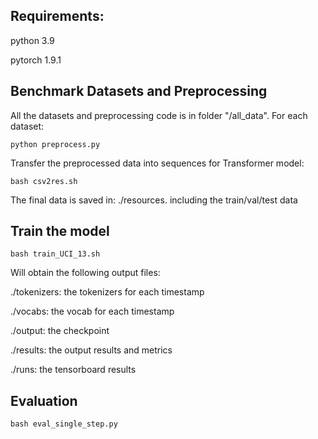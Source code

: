 

##  Requirements:

python 3.9

pytorch 1.9.1


## Benchmark Datasets and Preprocessing

All the datasets and preprocessing code is in folder "/all_data". For each dataset:

`python preprocess.py ` 


Transfer the preprocessed data into sequences for Transformer model: 

`bash csv2res.sh`

The final data is saved in:  ./resources. including the train/val/test data

## Train the model 

`bash train_UCI_13.sh`

Will obtain the following output files:

./tokenizers: the tokenizers for each timestamp

./vocabs: the vocab for each timestamp

./output: the checkpoint 

./results: the output results and metrics 

./runs: the tensorboard results


## Evaluation 

`bash eval_single_step.py`
